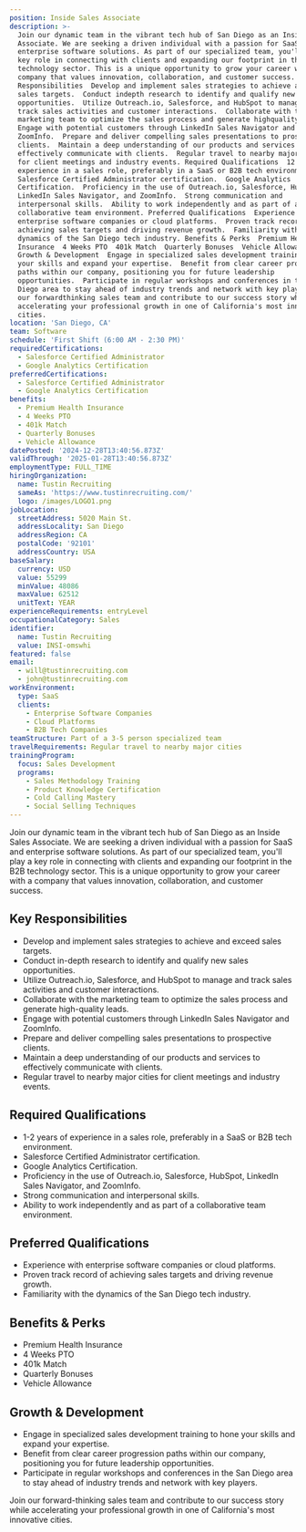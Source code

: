 ```yaml
---
position: Inside Sales Associate
description: >-
  Join our dynamic team in the vibrant tech hub of San Diego as an Inside Sales
  Associate. We are seeking a driven individual with a passion for SaaS and
  enterprise software solutions. As part of our specialized team, you'll play a
  key role in connecting with clients and expanding our footprint in the B2B
  technology sector. This is a unique opportunity to grow your career with a
  company that values innovation, collaboration, and customer success. Key
  Responsibilities  Develop and implement sales strategies to achieve and exceed
  sales targets.  Conduct indepth research to identify and qualify new sales
  opportunities.  Utilize Outreach.io, Salesforce, and HubSpot to manage and
  track sales activities and customer interactions.  Collaborate with the
  marketing team to optimize the sales process and generate highquality leads. 
  Engage with potential customers through LinkedIn Sales Navigator and
  ZoomInfo.  Prepare and deliver compelling sales presentations to prospective
  clients.  Maintain a deep understanding of our products and services to
  effectively communicate with clients.  Regular travel to nearby major cities
  for client meetings and industry events. Required Qualifications  12 years of
  experience in a sales role, preferably in a SaaS or B2B tech environment. 
  Salesforce Certified Administrator certification.  Google Analytics
  Certification.  Proficiency in the use of Outreach.io, Salesforce, HubSpot,
  LinkedIn Sales Navigator, and ZoomInfo.  Strong communication and
  interpersonal skills.  Ability to work independently and as part of a
  collaborative team environment. Preferred Qualifications  Experience with
  enterprise software companies or cloud platforms.  Proven track record of
  achieving sales targets and driving revenue growth.  Familiarity with the
  dynamics of the San Diego tech industry. Benefits & Perks  Premium Health
  Insurance  4 Weeks PTO  401k Match  Quarterly Bonuses  Vehicle Allowance
  Growth & Development  Engage in specialized sales development training to hone
  your skills and expand your expertise.  Benefit from clear career progression
  paths within our company, positioning you for future leadership
  opportunities.  Participate in regular workshops and conferences in the San
  Diego area to stay ahead of industry trends and network with key players. Join
  our forwardthinking sales team and contribute to our success story while
  accelerating your professional growth in one of California's most innovative
  cities.
location: 'San Diego, CA'
team: Software
schedule: 'First Shift (6:00 AM - 2:30 PM)'
requiredCertifications:
  - Salesforce Certified Administrator
  - Google Analytics Certification
preferredCertifications:
  - Salesforce Certified Administrator
  - Google Analytics Certification
benefits:
  - Premium Health Insurance
  - 4 Weeks PTO
  - 401k Match
  - Quarterly Bonuses
  - Vehicle Allowance
datePosted: '2024-12-28T13:40:56.873Z'
validThrough: '2025-01-28T13:40:56.873Z'
employmentType: FULL_TIME
hiringOrganization:
  name: Tustin Recruiting
  sameAs: 'https://www.tustinrecruiting.com/'
  logo: /images/LOGO1.png
jobLocation:
  streetAddress: 5020 Main St.
  addressLocality: San Diego
  addressRegion: CA
  postalCode: '92101'
  addressCountry: USA
baseSalary:
  currency: USD
  value: 55299
  minValue: 48086
  maxValue: 62512
  unitText: YEAR
experienceRequirements: entryLevel
occupationalCategory: Sales
identifier:
  name: Tustin Recruiting
  value: INSI-omswhi
featured: false
email:
  - will@tustinrecruiting.com
  - john@tustinrecruiting.com
workEnvironment:
  type: SaaS
  clients:
    - Enterprise Software Companies
    - Cloud Platforms
    - B2B Tech Companies
teamStructure: Part of a 3-5 person specialized team
travelRequirements: Regular travel to nearby major cities
trainingProgram:
  focus: Sales Development
  programs:
    - Sales Methodology Training
    - Product Knowledge Certification
    - Cold Calling Mastery
    - Social Selling Techniques
---
```



Join our dynamic team in the vibrant tech hub of San Diego as an Inside Sales Associate. We are seeking a driven individual with a passion for SaaS and enterprise software solutions. As part of our specialized team, you'll play a key role in connecting with clients and expanding our footprint in the B2B technology sector. This is a unique opportunity to grow your career with a company that values innovation, collaboration, and customer success. 

## Key Responsibilities
- Develop and implement sales strategies to achieve and exceed sales targets.
- Conduct in-depth research to identify and qualify new sales opportunities.
- Utilize Outreach.io, Salesforce, and HubSpot to manage and track sales activities and customer interactions.
- Collaborate with the marketing team to optimize the sales process and generate high-quality leads.
- Engage with potential customers through LinkedIn Sales Navigator and ZoomInfo.
- Prepare and deliver compelling sales presentations to prospective clients.
- Maintain a deep understanding of our products and services to effectively communicate with clients.
- Regular travel to nearby major cities for client meetings and industry events.

## Required Qualifications
- 1-2 years of experience in a sales role, preferably in a SaaS or B2B tech environment.
- Salesforce Certified Administrator certification.
- Google Analytics Certification.
- Proficiency in the use of Outreach.io, Salesforce, HubSpot, LinkedIn Sales Navigator, and ZoomInfo.
- Strong communication and interpersonal skills.
- Ability to work independently and as part of a collaborative team environment.

## Preferred Qualifications
- Experience with enterprise software companies or cloud platforms.
- Proven track record of achieving sales targets and driving revenue growth.
- Familiarity with the dynamics of the San Diego tech industry.

## Benefits & Perks
- Premium Health Insurance
- 4 Weeks PTO
- 401k Match
- Quarterly Bonuses
- Vehicle Allowance

## Growth & Development
- Engage in specialized sales development training to hone your skills and expand your expertise.
- Benefit from clear career progression paths within our company, positioning you for future leadership opportunities.
- Participate in regular workshops and conferences in the San Diego area to stay ahead of industry trends and network with key players.

Join our forward-thinking sales team and contribute to our success story while accelerating your professional growth in one of California's most innovative cities.
